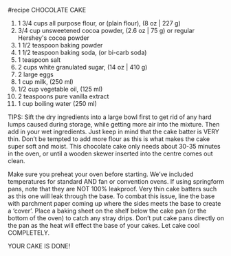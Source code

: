 #recipe
CHOCOLATE CAKE
1. 1 3/4 cups all purpose flour, or (plain flour), (8 oz | 227 g)
2. 3/4 cup unsweetened cocoa powder, (2.6 oz | 75 g) or regular Hershey's cocoa powder
3. 1 1/2 teaspoon baking powder
4. 1 1/2 teaspoon baking soda, (or bi-carb soda)
5. 1 teaspoon salt
6. 2 cups white granulated sugar, (14 oz | 410 g)
7. 2 large eggs
8. 1 cup milk, (250 ml)
9. 1/2 cup vegetable oil, (125 ml)
10. 2 teaspoons pure vanilla extract
11. 1 cup boiling water (250 ml)


TIPS: 
Sift the dry ingredients into a large bowl first to get rid of any hard lumps caused during storage, while getting more air into the mixture.
Then add in your wet ingredients. Just keep in mind that the cake batter is VERY thin. Don’t be tempted to add more flour as this is what makes the cake super soft and moist.
This chocolate cake only needs about 30-35 minutes in the oven, or until a wooden skewer inserted into the centre comes out clean.

Make sure you preheat your oven before starting. We’ve included temperatures for standard AND fan or convention ovens.
If using springform pans, note that they are NOT 100% leakproof. Very thin cake batters such as this one will leak through the base. To combat this issue, line the base with parchment paper coming up where the sides meets the base to create a ‘cover’. Place a baking sheet on the shelf below the cake pan (or the bottom of the oven) to catch any stray drips. Don’t put cake pans directly on the pan as the heat will effect the base of your cakes.
Let cake cool COMPLETELY.

YOUR CAKE IS DONE!